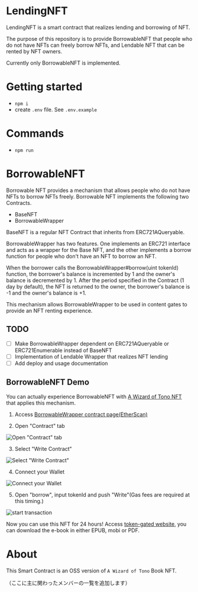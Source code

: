 # LendingNFT

LendingNFT is a smart contract that realizes lending and borrowing of NFT.

The purpose of this repository is to provide BorrowableNFT that people who do not have NFTs can freely borrow NFTs, 
and Lendable NFT that can be rented by NFT owners.

Currently only BorrowableNFT is implemented.

# Getting started

- `npm i`
- create `.env` file. See `.env.example`

# Commands

- `npm run` 

# BorrowableNFT

Borrowable NFT provides a mechanism that allows people who do not have NFTs to borrow NFTs freely.
Borrowable NFT implements the following two Contracts.

- BaseNFT
- BorrowableWrapper

BaseNFT is a regular NFT Contract that inherits from ERC721AQueryable.

BorrowableWrapper has two features. 
One implements an ERC721 interface and acts as a wrapper for the Base NFT, and the other implements a borrow function for people who don't have an NFT to borrow an NFT.

When the borrower calls the BorrowableWrapper#borrow(uint tokenId) function, the borrower's balance is incremented by 1 and the owner's balance is decremented by 1.
After the period specified in the Contract (1 day by default), the NFT is returned to the owner, the borrower's balance is -1 and the owner's balance is +1.

This mechanism allows BorrowableWrapper to be used in content gates to provide an NFT renting experience.

## TODO

- [ ] Make BorrowableWrapper dependent on ERC721AQueryable or ERC721Enumerable instead of BaseNFT
- [ ] Implementation of Lendable Wrapper that realizes NFT lending
- [ ] Add deploy and usage documentation

## BorrowableNFT Demo

You can actually experience BorrowableNFT with [A Wizard of Tono NFT](https://opensea.io/collection/a-wizard-of-tono) that applies this mechanism. 

1. Access [BorrowableWrapper contract page(EtherScan)](https://etherscan.io/address/0xdbacF8A3591DB696783D174AB8FF773a778B23fb)

2. Open "Contract" tab

![Open "Contract" tab](https://gateway.pinata.cloud/ipfs/Qmcv7YGrD2ALAqPgfw5wUef7BkuBE2u6dEYMPLcAoBoyrD/es_001.png)

3. Select "Write Contract"

![Select "Write Contract"](https://gateway.pinata.cloud/ipfs/Qmcv7YGrD2ALAqPgfw5wUef7BkuBE2u6dEYMPLcAoBoyrD/es_002.png)

4. Connect your Wallet

![Connect your Wallet](https://gateway.pinata.cloud/ipfs/Qmcv7YGrD2ALAqPgfw5wUef7BkuBE2u6dEYMPLcAoBoyrD/es_003.png)

5. Open "borrow", input tokenId and push "Write"(Gas fees are required at this timing.)

![start transaction](https://gateway.pinata.cloud/ipfs/Qmcv7YGrD2ALAqPgfw5wUef7BkuBE2u6dEYMPLcAoBoyrD/es_004.png)

Now you can use this NFT for 24 hours!
Access [token-gated website](https://nextcommons.mintgate.io/go/pR8N3fg1T1hV/), you can download the e-book in either EPUB, mobi or PDF.

# About

This Smart Contract is an OSS version of `A Wizard of Tono` Book NFT.

（ここに主に関わったメンバーの一覧を追加します）
